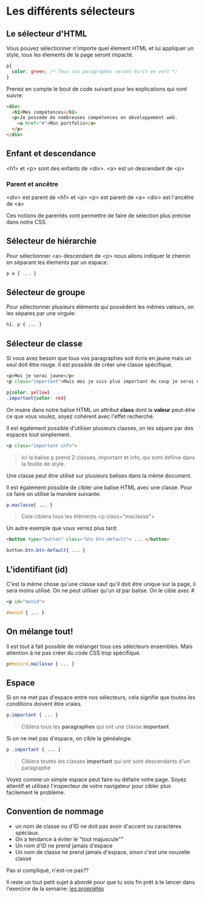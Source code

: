 # Les différents sélecteurs

## Le sélecteur d'HTML

Vous pouvez sélectionner n'importe quel élement HTML et lui appliquer un style, tous les élements de la page seront impacté.

```css
p{
  color: green; /* Tous vos paragraphes seront écrit en vert */
}
```

Prenez en compte le bout de code suivant pour les explications qui vont suivre:

```html
<div>
  <h1>Mes compétences</h1>
  <p>Je possède de nombreuses compétences en développement web.
    <a href="#">Mon portfolio</a>
  </p>
</div>
```

## Enfant et descendance

\<h1> et \<p> sont des enfants de \<div>.
\<a> est un descendant de \<p>

### Parent et ancêtre

\<div> est parent de \<h1> et \<p>
\<p> est parent de \<a>
\<div> est l'ancêtre de \<a>

Ces notions de parentés vont permettre de faire de sélection plus précise dans notre CSS.

## Sélecteur de hiérarchie

Pour sélectionner \<a> descendant de \<p> nous allons indiquer le chemin en séparant les élements par un espace:

```css
p a { ... }
```

## Sélecteur de groupe

Pour sélectionner plusieurs éléments qui possèdent les mêmes valeurs, on les sépares par une virgule:

```css
h1, p { ... }
```

## Sélecteur de classe

Si vous avez besoin que tous vos paragraphes soit écris en jaune mais un seul doit être rouge. Il est possible de créer une classe spécifique. 

```html
<p>Moi je serai jaune</p>
<p class="important">Mais moi je suis plus important du coup je serai en rouge</p>
```

```css
p{color: yellow}
.important{color: red}
```

On insère dans notre balise HTML un attribut **class** dont la **valeur** peut-être ce que vous voulez, soyez cohérent avec l'effet recherché.

Il est également possible d'utiliser plusieurs classes, on les sépare par des espaces tout simplement.

```html
<p class="important info">
```

> Ici la balise p prend 2 classes, important et info, qui sont définie dans la feuille de style.

Une classe peut être utilisé sur plusieurs balises dans la même document.

Il est également possible de cibler une balise HTML avec une classe. Pour ce faire on utilise la manière suivante:

```css
p.maclasse{ ... }
````

> Cela ciblera tous les éléments \<p class="maclasse">

Un autre exemple que vous verrez plus tard:

```html
<button type="button" class="btn btn-default"> ... </button>
```

```css
button.btn.btn-default{ ... } 
```

## L'identifiant (id)

C'est la même chose qu'une classe sauf qu'il doit être unique sur la page, il sera moins utilisé. On ne peut utiliser qu'un id par balise. On le cible avec #

```html
<p id="monid">
```

```css
#monid { ... }
```

## On mélange tout!

Il est tout à fait possible de mélanger tous ces sélecteurs ensembles. Mais attention à ne pas créer du code CSS trop spécifique. 

```css
p#monird.maclasse { ... }
```

## Espace

Si on ne met pas d'espace entre nos sélecteurs, cela signifie que toutes les conditions doivent être vraies. 

```css
p.important { ... }
```

> Ciblera tous les **paragraphes** qui ont une classe **important**

Si on ne met pas d'espace, on cible la généalogie. 

```css
p .important { ... }
```

> Ciblera toutes les classes **important** qui ont sont descendants d'un paragraphe

Voyez comme un simple espace peut faire ou défaire votre page. Soyez attentif  et utilisez l'inspecteur de votre navigateur pour cibler plus facilement le problème.

## Convention de nommage

* un nom de classe ou d'ID ne doit pas avoir d'accent ou caractères spéciaux.
* On a tendance à éviter le "tout majuscule""
* Un nom d'ID ne prend jamais d'espace
* Un nom de classe ne prend jamais d'espace, sinon c'est une nouvelle classe

Pas si compliqué, n'est-ce pas??

Il reste un tout petit sujet à abordé pour que tu sois fin prêt à te lancer dans l'exercice de la semaine: [les propriétés](theorie-css-proprietes.md)